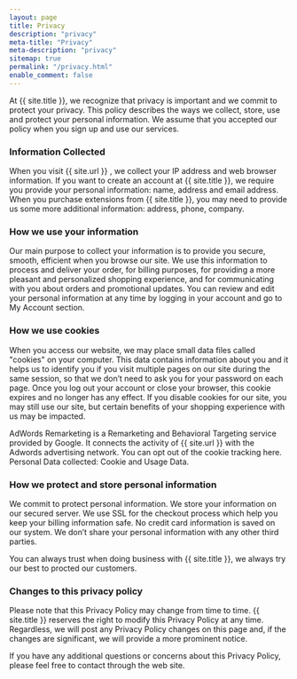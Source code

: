 ```yaml
---
layout: page
title: Privacy
description: "privacy"
meta-title: "Privacy"
meta-description: "privacy"
sitemap: true
permalink: "/privacy.html"
enable_comment: false
---
```




At {{ site.title }}, we recognize that privacy is important and we commit to protect your privacy. This policy describes the ways we collect, store, use and protect your personal information. We assume that you accepted our policy when you sign up and use our services.

<h3 class="h5">Information Collected</h3>

When you visit {{ site.url }} , we collect your IP address and web browser information. If you want to create an account at {{ site.title }}, we require you provide your personal information: name, address and email address. When you purchase extensions from {{ site.title }}, you may need to provide us some more additional information: address, phone, company.

<h3 class="h5">How we use your information</h3>

Our main purpose to collect your information is to provide you secure, smooth, efficient when you browse our site. We use this information to process and deliver your order, for billing purposes, for providing a more pleasant and personalized shopping experience, and for communicating with you about orders and promotional updates. You can review and edit your personal information at any time by logging in your account and go to My Account section.

<h3 class="h5">How we use cookies</h3>

When you access our website, we may place small data files called "cookies" on your computer. This data contains information about you and it helps us to identify you if you visit multiple pages on our site during the same session, so that we don’t need to ask you for your password on each page. Once you log out your account or close your browser, this cookie expires and no longer has any effect. If you disable cookies for our site, you may still use our site, but certain benefits of your shopping experience with us may be impacted.

AdWords Remarketing is a Remarketing and Behavioral Targeting service provided by Google. It connects the activity of {{ site.url }} with the Adwords advertising network. You can opt out of the cookie tracking here. Personal Data collected: Cookie and Usage Data.

<h3 class="h5">How we protect and store personal information</h3>

We commit to protect personal information. We store your information on our secured server. We use SSL for the checkout process which help you keep your billing information safe. No credit card information is saved on our system. We don’t share your personal information with any other third parties.

You can always trust when doing business with {{ site.title }}, we always try our best to procted our customers.

<h3 class="h5">Changes to this privacy policy</h3>

Please note that this Privacy Policy may change from time to time. {{ site.title }} reserves the right to modify this Privacy Policy at any time. Regardless, we will post any Privacy Policy changes on this page and, if the changes are significant, we will provide a more prominent notice.

If you have any additional questions or concerns about this Privacy Policy, please feel free to contact through the web site.

